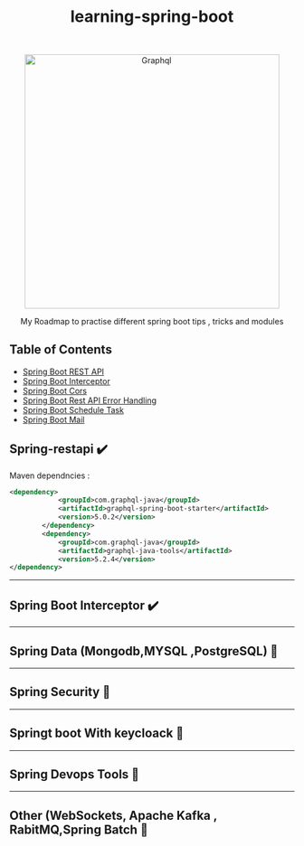 <h1 align="center"> learning-spring-boot </h1> <br>
<p align="center">
  <a href="https://gitpoint.co/">
    <img alt="Graphql" title="SpringBoot" src="https://spring.io/images/spring-logo-9146a4d3298760c2e7e49595184e1975.svg" width="450">
  </a>
</p>

<p align="center">
  My Roadmap to practise different spring boot tips , tricks and modules
</p>

## Table of Contents

- [Spring Boot REST API](#Spring-restapi)
- [Spring Boot Interceptor](#Spring-interceptor)
- [Spring Boot Cors](#Spring-cors)
- [Spring Boot Rest API Error Handling](#Spring-error_handling)
- [Spring Boot Schedule Task](#Spring-schedule)
- [Spring Boot Mail](#Spring-mail)



## Spring-restapi  :heavy_check_mark:


Maven dependncies :

```xml
<dependency>
			<groupId>com.graphql-java</groupId>
			<artifactId>graphql-spring-boot-starter</artifactId>
			<version>5.0.2</version>
		</dependency>
		<dependency>
			<groupId>com.graphql-java</groupId>
			<artifactId>graphql-java-tools</artifactId>
			<version>5.2.4</version>
</dependency>
```

---

## Spring Boot Interceptor  :heavy_check_mark:




---

## Spring Data (Mongodb,MYSQL ,PostgreSQL) :lock_with_ink_pen:

---

## Spring Security :lock_with_ink_pen:

---

## Springt boot With keycloack :lock_with_ink_pen:

---

## Spring Devops Tools :lock_with_ink_pen:

---

## Other (WebSockets, Apache Kafka , RabitMQ,Spring Batch :lock_with_ink_pen:

